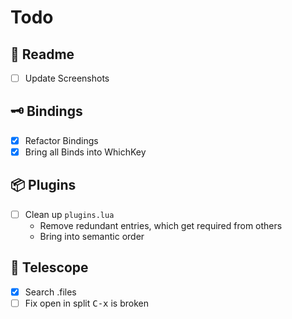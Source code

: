 # Todo

## 📄 Readme
- [ ] Update Screenshots

## 🗝  Bindings
- [x] Refactor Bindings
- [x] Bring all Binds into WhichKey

## 📦 Plugins
- [ ] Clean up `plugins.lua`
    - Remove redundant entries, which get required from others
    - Bring into semantic order

## 🔭 Telescope 
- [x] Search .files
- [ ] Fix open in split <kbd>C-x</kbd> is broken
